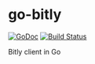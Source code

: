 go-bitly
========

[![GoDoc](https://godoc.org/github.com/timehop/go-bitly?status.png)](https://godoc.org/github.com/timehop/go-bitly)
[![Build Status](https://drone.io/github.com/timehop/go-bitly/status.png)](https://drone.io/github.com/timehop/go-bitly/latest)

Bitly client in Go
